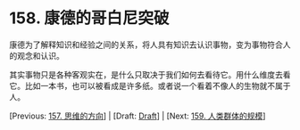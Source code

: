 # 158. 康德的哥白尼突破

康德为了解释知识和经验之间的关系，将人具有知识去认识事物，变为事物符合人的观念和认识。

其实事物只是各种客观实在，是什么只取决于我们如何去看待它。用什么维度去看它。比如一本书，也可以被看成是许多纸。或者说一个看着不像人的生物就不属于人。

[Previous: [157. 思维的方向](157.md)] | [Draft: [Draft](../Draft.md)] | [Next: [159. 人类群体的规模](159.md)]